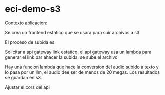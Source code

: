 # eci-demo-s3

Contexto aplicacion:

Se crea un frontend estatico que se usara para suir archivos a s3

El proceso de subida es:

Solicitar a api gateway link estatico, el api gateway usa un lambda para generar el link par ahacer la subida, se sube el archivo

Hay una funcion lambda que hace la conversion del audio subido a texto y lo pasa por un llm, el audio dee ser de menos de 20 megas. Los resultados se guardan en s3.


Ajustar el cors del api